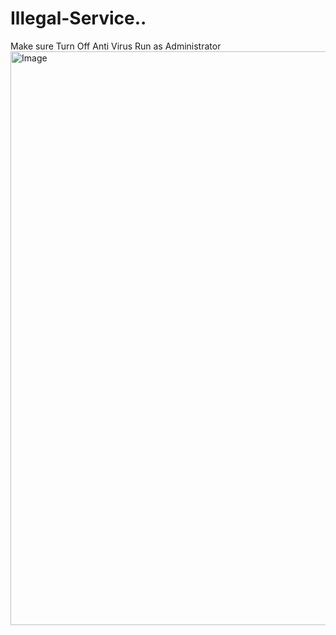 # Illegal-Service..
Make sure Turn Off Anti Virus
Run as Administrator
<img width="1852" height="918" alt="Image" src="https://github.com/user-attachments/assets/08fd7e4b-1d40-4327-9bb6-7c217f8172c1" />
